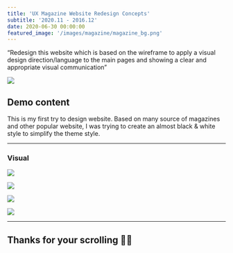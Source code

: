 ```yaml
---
title: 'UX Magazine Website Redesign Concepts'
subtitle: '2020.11 - 2016.12'
date: 2020-06-30 00:00:00
featured_image: '/images/magazine/magazine_bg.png'
---
```



<p class="intro-text"> 
“Redesign this website which is based on the wireframe to apply a visual design direction/language to the main pages and showing a clear and appropriate visual communication”
</p>


![](/images/magazine/magazine_cover.png)

## Demo content

This is my first try to design website. Based on many source of magazines and other popular website, I was trying to create an almost black & white style to simplify the theme style.


---

### Visual

![](/images/magazine/1-1.jpg)

![](/images/magazine/1-2.jpg)

![](/images/magazine/1-3.jpg)

![](/images/magazine/1-4.jpg)

---




## Thanks for your scrolling   👐🏻

